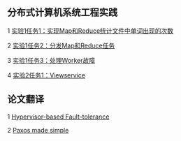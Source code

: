## 分布式计算机系统工程实践

1 [实验1任务1：实现Map和Reduce统计文件中单词出现的次数](https://github.com/luofengmacheng/distributed_system/blob/master/mapreduce1.md)

2 [实验1任务2：分发Map和Reduce任务](https://github.com/luofengmacheng/distributed_system/blob/master/mapreduce2.md)

3 [实验1任务3：处理Worker故障](https://github.com/luofengmacheng/distributed_system/blob/master/mapreduce3.md)

4 [实验2任务1：Viewservice](https://github.com/luofengmacheng/distributed_system/blob/master/viewservice1.md)

## 论文翻译

1 [Hypervisor-based Fault-tolerance](https://github.com/luofengmacheng/distributed_system/blob/master/hypervisor.md)

2 [Paxos made simple](https://github.com/luofengmacheng/distributed_system/blob/master/paxos_simple.md)
